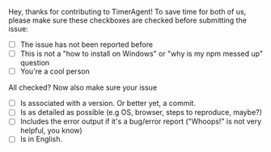 Hey, thanks for contributing to TimerAgent! To save time for both of us, please make sure these checkboxes are checked before submitting the issue:

- [ ] The issue has not been reported before
- [ ] This is not a "how to install on Windows" or "why is my npm messed up" question
- [ ] You're a cool person

All checked? Now also make sure your issue

- [ ] Is associated with a version. Or better yet, a commit.
- [ ] Is as detailed as possible (e.g OS, browser, steps to reproduce, maybe?)
- [ ] Includes the error output if it's a bug/error report ("Whoops!" is not very helpful, you know)
- [ ] Is in English.
